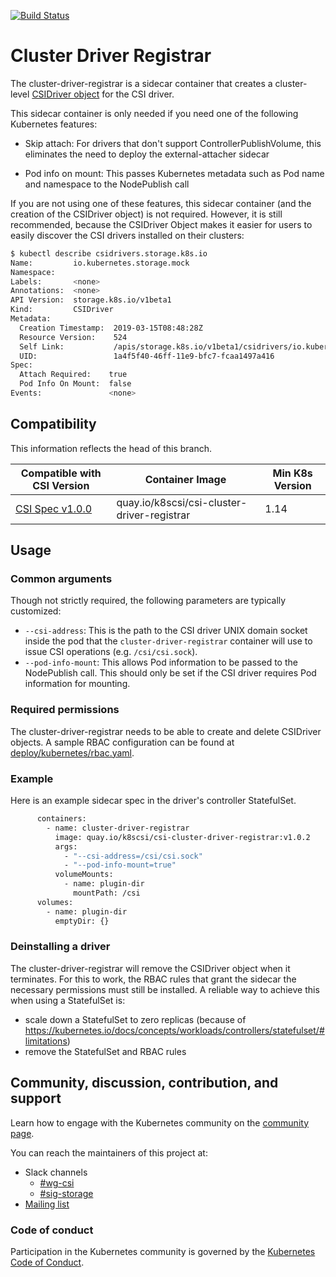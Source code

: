 [![Build Status](https://travis-ci.org/kubernetes-csi/driver-registrar.svg?branch=master)](https://travis-ci.org/kubernetes-csi/driver-registrar)

# Cluster Driver Registrar

The cluster-driver-registrar is a sidecar container that creates a cluster-level
[CSIDriver object](https://github.com/kubernetes/kubernetes/blob/master/staging/src/k8s.io/csi-api/pkg/crd/manifests/csidriver.yaml)
for the CSI driver.

This sidecar container is only needed if you need one of the following Kubernetes
features:

<!-- TODO: Reference skip attach docs here -->
* Skip attach: For drivers that don't support ControllerPublishVolume, this
  eliminates the need to deploy the external-attacher sidecar
<!-- TODO: Reference pod info docs here -->
* Pod info on mount: This passes Kubernetes metadata such as Pod name and
  namespace to the NodePublish call

If you are not using one of these features, this sidecar container (and the
creation of the CSIDriver object) is not required. However, it is still
recommended, because the CSIDriver Object makes it easier for users to easily
discover the CSI drivers installed on their clusters:

``` bash
$ kubectl describe csidrivers.storage.k8s.io
Name:         io.kubernetes.storage.mock
Namespace:    
Labels:       <none>
Annotations:  <none>
API Version:  storage.k8s.io/v1beta1
Kind:         CSIDriver
Metadata:
  Creation Timestamp:  2019-03-15T08:48:28Z
  Resource Version:    524
  Self Link:           /apis/storage.k8s.io/v1beta1/csidrivers/io.kubernetes.storage.mock
  UID:                 1a4f5f40-46ff-11e9-bfc7-fcaa1497a416
Spec:
  Attach Required:    true
  Pod Info On Mount:  false
Events:               <none>
```



## Compatibility

This information reflects the head of this branch.

| Compatible with CSI Version                                                                | Container Image                                 | Min K8s Version |
| ------------------------------------------------------------------------------------------ | ----------------------------------------------- | --------------- |
| [CSI Spec v1.0.0](https://github.com/container-storage-interface/spec/releases/tag/v1.0.0) | quay.io/k8scsi/csi-cluster-driver-registrar     | 1.14            |

## Usage

### Common arguments

Though not strictly required, the following parameters are typically
customized:

* `--csi-address`: This is the path to the CSI driver UNIX domain socket inside
  the pod that the `cluster-driver-registrar` container will use to issue CSI
  operations (e.g. `/csi/csi.sock`).
* `--pod-info-mount`: This allows Pod information to be passed to
  the NodePublish call. This should only be set if the CSI driver requires Pod
  information for mounting.

### Required permissions

The cluster-driver-registrar needs to be able to create and delete CSIDriver
objects. A sample RBAC configuration can be found at
[deploy/kubernetes/rbac.yaml](deploy/kubernetes/rbac.yaml).

### Example

Here is an example sidecar spec in the driver's controller StatefulSet.

```bash
      containers:
        - name: cluster-driver-registrar
          image: quay.io/k8scsi/csi-cluster-driver-registrar:v1.0.2
          args:
            - "--csi-address=/csi/csi.sock"
            - "--pod-info-mount=true"
          volumeMounts:
            - name: plugin-dir
              mountPath: /csi
      volumes:
        - name: plugin-dir
          emptyDir: {}
```

### Deinstalling a driver

The cluster-driver-registrar will remove the CSIDriver object when it
terminates. For this to work, the RBAC rules that grant the sidecar
the necessary permissions must still be installed. A reliable way to
achieve this when using a StatefulSet is:
- scale down a StatefulSet to zero replicas (because of
  https://kubernetes.io/docs/concepts/workloads/controllers/statefulset/#limitations)
- remove the StatefulSet and RBAC rules

## Community, discussion, contribution, and support

Learn how to engage with the Kubernetes community on the [community page](http://kubernetes.io/community/).

You can reach the maintainers of this project at:

* Slack channels
  * [#wg-csi](https://kubernetes.slack.com/messages/wg-csi)
  * [#sig-storage](https://kubernetes.slack.com/messages/sig-storage)
* [Mailing list](https://groups.google.com/forum/#!forum/kubernetes-sig-storage)

### Code of conduct

Participation in the Kubernetes community is governed by the [Kubernetes Code of Conduct](code-of-conduct.md).
